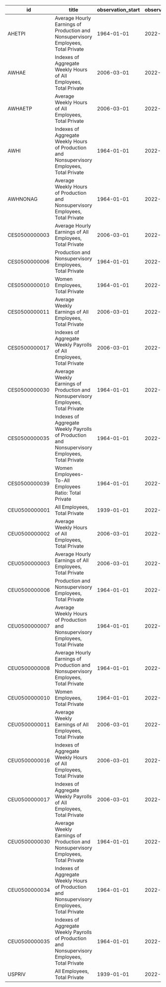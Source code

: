 | id            | title                                                                                          | observation_start   | observation_end   |
|---------------|------------------------------------------------------------------------------------------------|---------------------|-------------------|
| AHETPI        | Average Hourly Earnings of Production and Nonsupervisory Employees, Total Private              | 1964-01-01          | 2022-09-01        |
| AWHAE         | Indexes of Aggregate Weekly Hours of All Employees, Total Private                              | 2006-03-01          | 2022-09-01        |
| AWHAETP       | Average Weekly Hours of All Employees, Total Private                                           | 2006-03-01          | 2022-09-01        |
| AWHI          | Indexes of Aggregate Weekly Hours of Production and Nonsupervisory Employees, Total Private    | 1964-01-01          | 2022-09-01        |
| AWHNONAG      | Average Weekly Hours of Production and Nonsupervisory Employees, Total Private                 | 1964-01-01          | 2022-09-01        |
| CES0500000003 | Average Hourly Earnings of All Employees, Total Private                                        | 2006-03-01          | 2022-09-01        |
| CES0500000006 | Production and Nonsupervisory Employees, Total Private                                         | 1964-01-01          | 2022-09-01        |
| CES0500000010 | Women Employees, Total Private                                                                 | 1964-01-01          | 2022-09-01        |
| CES0500000011 | Average Weekly Earnings of All Employees, Total Private                                        | 2006-03-01          | 2022-09-01        |
| CES0500000017 | Indexes of Aggregate Weekly Payrolls of All Employees, Total Private                           | 2006-03-01          | 2022-09-01        |
| CES0500000030 | Average Weekly Earnings of Production and Nonsupervisory Employees, Total Private              | 1964-01-01          | 2022-09-01        |
| CES0500000035 | Indexes of Aggregate Weekly Payrolls of Production and Nonsupervisory Employees, Total Private | 1964-01-01          | 2022-09-01        |
| CES0500000039 | Women Employees-To-All Employees Ratio: Total Private                                          | 1964-01-01          | 2022-09-01        |
| CEU0500000001 | All Employees, Total Private                                                                   | 1939-01-01          | 2022-09-01        |
| CEU0500000002 | Average Weekly Hours of All Employees, Total Private                                           | 2006-03-01          | 2022-09-01        |
| CEU0500000003 | Average Hourly Earnings of All Employees, Total Private                                        | 2006-03-01          | 2022-09-01        |
| CEU0500000006 | Production and Nonsupervisory Employees, Total Private                                         | 1964-01-01          | 2022-09-01        |
| CEU0500000007 | Average Weekly Hours of Production and Nonsupervisory Employees, Total Private                 | 1964-01-01          | 2022-09-01        |
| CEU0500000008 | Average Hourly Earnings of Production and Nonsupervisory Employees, Total Private              | 1964-01-01          | 2022-09-01        |
| CEU0500000010 | Women Employees, Total Private                                                                 | 1964-01-01          | 2022-09-01        |
| CEU0500000011 | Average Weekly Earnings of All Employees, Total Private                                        | 2006-03-01          | 2022-09-01        |
| CEU0500000016 | Indexes of Aggregate Weekly Hours of All Employees, Total Private                              | 2006-03-01          | 2022-09-01        |
| CEU0500000017 | Indexes of Aggregate Weekly Payrolls of All Employees, Total Private                           | 2006-03-01          | 2022-09-01        |
| CEU0500000030 | Average Weekly Earnings of Production and Nonsupervisory Employees, Total Private              | 1964-01-01          | 2022-09-01        |
| CEU0500000034 | Indexes of Aggregate Weekly Hours of Production and Nonsupervisory Employees, Total Private    | 1964-01-01          | 2022-09-01        |
| CEU0500000035 | Indexes of Aggregate Weekly Payrolls of Production and Nonsupervisory Employees, Total Private | 1964-01-01          | 2022-09-01        |
| USPRIV        | All Employees, Total Private                                                                   | 1939-01-01          | 2022-09-01        |